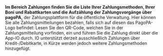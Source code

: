 **Im Bereich Zahlungen finden Sie die Liste Ihrer Zahlungsmethoden, Ihrer Boni und Rabattkarten und die Aufzählung der Zahlungsvorgänge über pagoPA,** der Zahlungsplattform für die öffentliche Verwaltung. 
Hier können Sie alle Zahlungsmitteilungen bezahlen, falls sich auf diesen das PagoPA-Logo befindet: Lesen Sie den QR-Code, welchen Sie in der Zahlungsmitteilung vorfinden, ein und führen Sie die Zahlung direkt über die App-IO durch. 
IO unterstützt derzeit ausschließlich Zahlungen über Kredit-/Debitkarte, in Kürze werden jedoch weitere Zahlungsmethoden hinzugefügt.